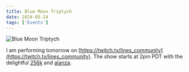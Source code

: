```yaml
---
title: Blue Moon Triptych
date: 2024-05-24
tags: ['Events']
---
```


![Blue Moon Triptych](/rm_ation/images/blue-moon-triptych.jpg)

I am performing tomorrow on [https://twitch.tv/lines_community](https://twitch.tv/lines_community). The show starts at 2pm PDT with the delightful [256k](https://256klabs.com/) and [alanza](https://ryleealanza.org/).
